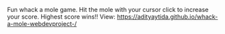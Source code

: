 Fun whack a mole game. Hit the mole with your cursor click to increase your score. Highest score wins!!
View:  https://adityaytida.github.io/whack-a-mole-webdevproject-/
